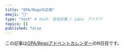 ```yaml
---
title: "OPA/Regoの応用"
emoji: "🔖"
type: "tech" # tech: 技術記事 / idea: アイデア
topics: []
published: false
---
```


この記事は[OPA/Regoアドベントカレンダー](https://adventar.org/calendars/6601)のN日目です。
